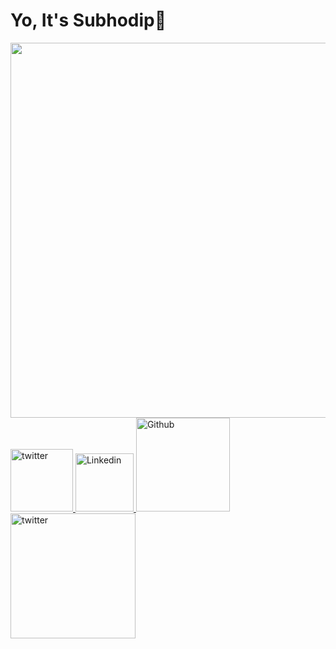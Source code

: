 <h1 > Yo, It's Subhodip👋</h1>

<img src="/ezgif.com-optimize.gif" width="600"/>

<br>

<div>
<a href="https://twitter.com/intent/follow?screen_name=subh_cs">
  <img alt = "twitter" src="https://img.shields.io/twitter/follow/subh_cs?label=Follow"  width="100"/>  
</a>
<a href="https://www.linkedin.com/in/subh-cs/">
  <img alt = "Linkedin" src="https://img.shields.io/badge/-Subh-blue?style=flat-square&logo=Linkedin&logoColor=white&link=https://www.linkedin.com/in/subh-cs/" width="93"/>  
</a>
<a href="https://github.com/subh-cs">
<img alt = "Github" src="https://img.shields.io/github/followers/subh-cs?label=Follow&style=social"  width="150"/>  
</a>
<a href="https://github.com/subh-cs">
  <img alt = "twitter" src="https://komarev.com/ghpvc/?username=subh-cs&color=brightgreen" width="200"/>  
</a>

</div>


